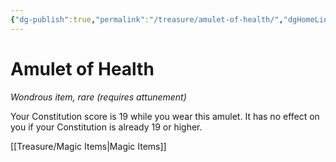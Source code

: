 ```yaml
---
{"dg-publish":true,"permalink":"/treasure/amulet-of-health/","dgHomeLink":false,"dgPassFrontmatter":true}
---
```


# Amulet of Health

*Wondrous item, rare (requires attunement)*

Your Constitution score is 19 while you wear this amulet. It has no effect on you if your Constitution is already 19 or higher.


[[Treasure/Magic Items|Magic Items]]